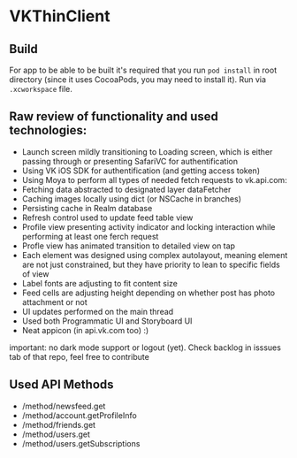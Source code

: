 # VKThinClient

## Build
For app to be able to be built it's required that you run `pod install` in root directory (since it uses CocoaPods, you may need to install it). 
Run via `.xcworkspace` file.

## Raw review of functionality and used technologies:
- Launch screen mildly transitioning to Loading screen, which is either passing through or presenting SafariVC for authentification 
- Using VK iOS SDK for authentification (and getting access token)
- Using Moya to perform all types of needed fetch requests to vk.api.com:
- Fetching data abstracted to designated layer dataFetcher
- Сaching images locally using dict (or NSCache in branches)
- Persisting cache in Realm database
- Refresh control used to update feed table view
- Profile view presenting activity indicator and locking interaction while performing at least one ferch request
- Profle view has animated transition to detailed view on tap
- Each element was designed using complex autolayout, meaning element are not just constrained, but they have priority to lean to specific fields of view
- Label fonts are adjusting to fit content size
- Feed cells are adjusting height depending on whether post has photo attachment or not
- UI updates performed on the main thread
- Used both Programmatic UI and Storyboard UI
- Neat appicon (in api.vk.com too) :)

important: no dark mode support or logout (yet). Check backlog in isssues tab of that repo, feel free to contribute

## Used API Methods

- /method/newsfeed.get
- /method/account.getProfileInfo
- /method/friends.get
- /method/users.get
- /method/users.getSubscriptions


